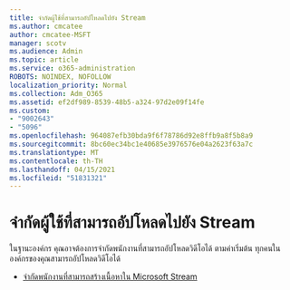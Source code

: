 ```yaml
---
title: จํากัดผู้ใช้ที่สามารถอัปโหลดไปยัง Stream
ms.author: cmcatee
author: cmcatee-MSFT
manager: scotv
ms.audience: Admin
ms.topic: article
ms.service: o365-administration
ROBOTS: NOINDEX, NOFOLLOW
localization_priority: Normal
ms.collection: Adm_O365
ms.assetid: ef2df989-8539-48b5-a324-97d2e09f14fe
ms.custom:
- "9002643"
- "5096"
ms.openlocfilehash: 964087efb30bda9f6f78786d92e8ffb9a8f5b8a9
ms.sourcegitcommit: 8bc60ec34bc1e40685e3976576e04a2623f63a7c
ms.translationtype: MT
ms.contentlocale: th-TH
ms.lasthandoff: 04/15/2021
ms.locfileid: "51831321"
---
```

# <a name="restrict-users-who-can-upload-to-stream"></a>จํากัดผู้ใช้ที่สามารถอัปโหลดไปยัง Stream

ในฐานะองค์กร คุณอาจต้องการจํากัดพนักงานที่สามารถอัปโหลดวิดีโอได้ ตามค่าเริ่มต้น ทุกคนในองค์กรของคุณสามารถอัปโหลดวิดีโอได้

- [จํากัดพนักงานที่สามารถสร้างเนื้อหาใน Microsoft Stream](https://docs.microsoft.com/stream/restrict-uploaders)
